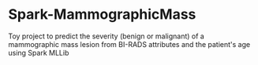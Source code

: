 # Spark-MammographicMass
Toy project to predict the severity (benign or malignant) of a mammographic mass lesion from BI-RADS attributes and the patient's age using Spark MLLib
